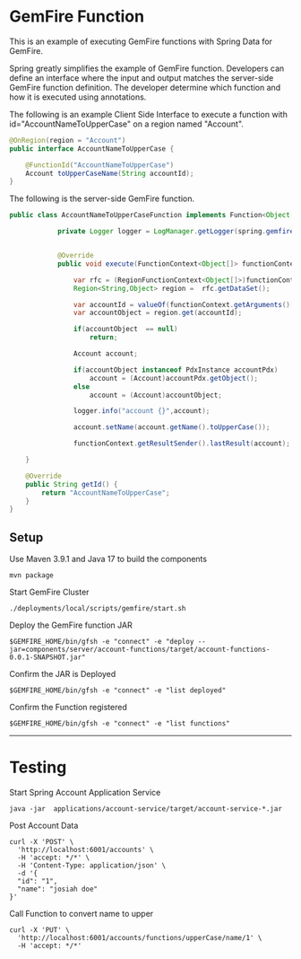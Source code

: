 # GemFire Function

This is an example of executing
GemFire functions with Spring Data for GemFire.


Spring greatly simplifies the example of GemFire 
function. Developers can define an interface 
where the input and output matches the server-side
GemFire function definition.
The developer determine which function and 
how it is executed using annotations.

The following is an example Client Side Interface to
execute a function with id="AccountNameToUpperCase"
on a region named "Account".

```Java
@OnRegion(region = "Account")
public interface AccountNameToUpperCase {

    @FunctionId("AccountNameToUpperCase")
    Account toUpperCaseName(String accountId);
}
```


The following is the server-side GemFire function.

```Java
public class AccountNameToUpperCaseFunction implements Function<Object[]> {

            private Logger logger = LogManager.getLogger(spring.gemfire.showcase.account.server.function.AccountNameToUpperCaseFunction.class);


            @Override
            public void execute(FunctionContext<Object[]> functionContext) {

                var rfc = (RegionFunctionContext<Object[]>)functionContext ;
                Region<String,Object> region =  rfc.getDataSet();

                var accountId = valueOf(functionContext.getArguments()[0]);
                var accountObject = region.get(accountId);

                if(accountObject  == null)
                    return;

                Account account;

                if(accountObject instanceof PdxInstance accountPdx)
                    account = (Account)accountPdx.getObject();
                else
                    account = (Account)accountObject;

                logger.info("account {}",account);

                account.setName(account.getName().toUpperCase());

                functionContext.getResultSender().lastResult(account);

    }

    @Override
    public String getId() {
        return "AccountNameToUpperCase";
    }
}
```

## Setup

Use Maven 3.9.1 and Java 17 to build the components

```shell
mvn package
```

Start GemFire Cluster

```shell
./deployments/local/scripts/gemfire/start.sh
```


Deploy the GemFire function JAR

```shell
$GEMFIRE_HOME/bin/gfsh -e "connect" -e "deploy --jar=components/server/account-functions/target/account-functions-0.0.1-SNAPSHOT.jar"
```

Confirm the JAR is Deployed

```shell
$GEMFIRE_HOME/bin/gfsh -e "connect" -e "list deployed"
```

Confirm the Function registered

```shell
$GEMFIRE_HOME/bin/gfsh -e "connect" -e "list functions"
```
-----------------
# Testing

Start Spring Account Application Service

```shell
java -jar  applications/account-service/target/account-service-*.jar
```

Post Account Data

```shell
curl -X 'POST' \
  'http://localhost:6001/accounts' \
  -H 'accept: */*' \
  -H 'Content-Type: application/json' \
  -d '{
  "id": "1",
  "name": "josiah doe"
}'
```

Call Function to convert name to upper

```shell
curl -X 'PUT' \
  'http://localhost:6001/accounts/functions/upperCase/name/1' \
  -H 'accept: */*'
```